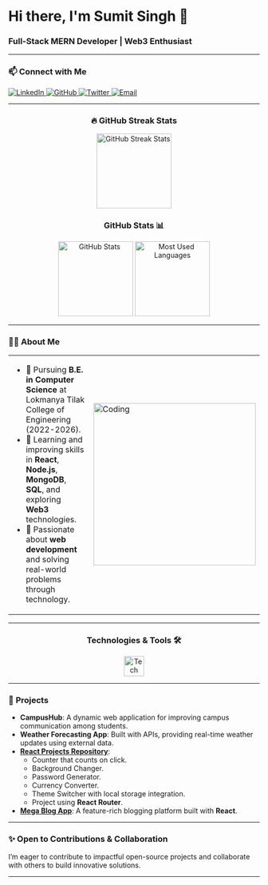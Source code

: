 # **Hi there, I'm Sumit Singh 👋**

### **Full-Stack MERN Developer | Web3 Enthusiast**

---

### 📫 **Connect with Me**  
<p align="left">
  <a href="https://www.linkedin.com/in/sumit-singh-721aa1254/" target="_blank">
    <img src="https://img.shields.io/badge/LinkedIn-%230077B5.svg?style=for-the-badge&logo=linkedin&logoColor=white" alt="LinkedIn"/>
  </a>
  <a href="https://github.com/18-sumit" target="_blank">
    <img src="https://img.shields.io/badge/GitHub-%23181717.svg?style=for-the-badge&logo=github&logoColor=white" alt="GitHub"/>
  </a>
  <a href="https://x.com/SUMITSI52826592" target="_blank">
    <img src="https://img.shields.io/badge/Twitter-%231DA1F2.svg?style=for-the-badge&logo=twitter&logoColor=white" alt="Twitter"/>
  </a>
 <a href="mailto:sumitsingh@example.com" target="_blank">
    <img src="https://img.shields.io/badge/Gmail-D14836.svg?style=for-the-badge&logo=gmail&logoColor=white" alt="Email"/>
  </a>
</p>

---
<h3 align="center">🔥 GitHub Streak Stats</h3>  

<div align="center">
  <img src="https://streak-stats.demolab.com?user=18-sumit&theme=radical&hide_border=true" height="150" alt="GitHub Streak Stats" />
</div>

<h3 align="center">GitHub Stats 📊</h3>  

<div align="center">
  <img src="https://github-readme-stats.vercel.app/api?username=18-sumit&show_icons=true&theme=radical" height="150" alt="GitHub Stats" />
  <img src="https://github-readme-stats.vercel.app/api/top-langs/?username=18-sumit&layout=compact&theme=radical" height="150" alt="Most Used Languages" />
</div>

---

### **🧑‍💻 About Me**

<table>
  <tr>
    <td>
      <ul>
        <li>🔭 Pursuing <b>B.E. in Computer Science</b> at Lokmanya Tilak College of Engineering (2022-2026).</li>
        <li>🌱 Learning and improving skills in <b>React</b>, <b>Node.js</b>, <b>MongoDB</b>, <b>SQL</b>, and exploring <b>Web3</b> technologies.</li>
        <li>🚀 Passionate about <b>web development</b> and solving real-world problems through technology.</li>
      </ul>
    </td>
    <td>
      <img align="center" alt="Coding" width="325" src="https://cdn.dribbble.com/users/730703/screenshots/6581243/avento.gif">
    </td>
  </tr>
</table>

---

<h3 align="center">Technologies & Tools 🛠️</h3>

<p align="center">
  <img src="https://skillicons.dev/icons?i=javascript,react,redux,nodejs,express,mongodb,html,css,tailwind,bootstrap,python,mysql,appwrite,github" height="40" alt="Tech Stack Icons"/>
</p>

---

### 🚀 **Projects**  
- **CampusHub**: A dynamic web application for improving campus communication among students.  
- **Weather Forecasting App**: Built with APIs, providing real-time weather updates using external data.  
- **[React Projects Repository](https://github.com/18-sumit/React)**:  
  - Counter that counts on click.  
  - Background Changer.  
  - Password Generator.  
  - Currency Converter.  
  - Theme Switcher with local storage integration.  
  - Project using **React Router**.  
- **[Mega Blog App](https://github.com/18-sumit/12MegaBlog)**: A feature-rich blogging platform built with **React**.

---

### ✨ **Open to Contributions & Collaboration**
I’m eager to contribute to impactful open-source projects and collaborate with others to build innovative solutions.

---

